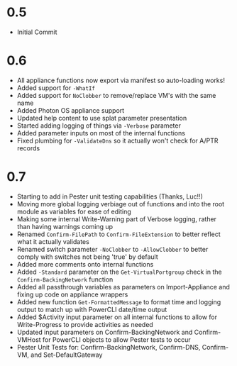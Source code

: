 # 0.5
* Initial Commit

# 0.6
* All appliance functions now export via manifest so auto-loading works!
* Added support for `-WhatIf`
* Added support for `NoClobber` to remove/replace VM's with the same name
* Added Photon OS appliance support
* Updated help content to use splat parameter presentation
* Started adding logging of things via `-Verbose` parameter
* Added parameter inputs on most of the internal functions
* Fixed plumbing for `-ValidateDns` so it actually won't check for A/PTR records

# 0.7
* Starting to add in Pester unit testing capabilities (Thanks, Luc!!)
* Moving more global logging verbiage out of functions and into the root module as variables for ease of editing
* Making some internal Write-Warning part of Verbose logging, rather than having warnings coming up
* Renamed `Confirm-FilePath` to `Confirm-FileExtension` to better reflect what it actually validates
* Renamed switch parameter `-NoClobber` to `-AllowClobber`  to better comply with switches not being 'true' by default
* Added more comments onto internal functions
* Added `-Standard` parameter on the `Get-VirtualPortgroup` check in the ```Confirm-BackingNetwork``` function
* Added all passthrough variables as parameters on Import-Appliance and fixing up code on appliance wrappers
* Added new function `Get-FormattedMessage` to format time and logging output to match up with PowerCLI date/time output
* Added $Activity input parameter on all internal functions to allow for Write-Progress to provide activities as needed 
* Updated input parameters on Confirm-BackingNetwork and Confirm-VMHost for PowerCLI objects to allow Pester tests to occur
* Pester Unit Tests for: Confirm-BackingNetwork, Confirm-DNS, Confirm-VM, and Set-DefaultGateway